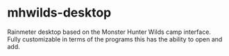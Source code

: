 # mhwilds-desktop
Rainmeter desktop based on the Monster Hunter Wilds camp interface. Fully customizable in terms of the programs this has the ability to open and add. 
